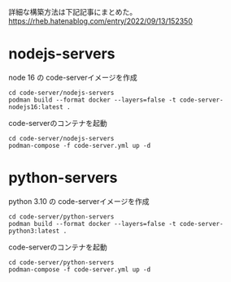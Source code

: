 詳細な構築方法は下記記事にまとめた。  
https://rheb.hatenablog.com/entry/2022/09/13/152350

# nodejs-servers
node 16 の code-serverイメージを作成
```
cd code-server/nodejs-servers
podman build --format docker --layers=false -t code-server-nodejs16:latest .
```

code-serverのコンテナを起動
```
cd code-server/nodejs-servers
podman-compose -f code-server.yml up -d
```

# python-servers
python 3.10 の code-serverイメージを作成
```
cd code-server/python-servers
podman build --format docker --layers=false -t code-server-python3:latest .
```

code-serverのコンテナを起動
```
cd code-server/python-servers
podman-compose -f code-server.yml up -d
```